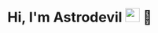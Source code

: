 # Hi, I'm Astrodevil <img src="https://github.com/TheDudeThatCode/TheDudeThatCode/blob/master/Assets/Hi.gif" width="29px"> 👋

<!--
**habeeb3579/habeeb3579** is a ✨ _special_ ✨ repository because its `README.md` (this file) appears on your GitHub profile.

Here are some ideas to get you started:

- 🔭 I’m currently working on ...
- 🌱 I’m currently learning ...
- 👯 I’m looking to collaborate on ...
- 🤔 I’m looking for help with ...
- 💬 Ask me about ...
- 📫 How to reach me: ...
- 😄 Pronouns: ...
- ⚡ Fun fact: ...
-->
